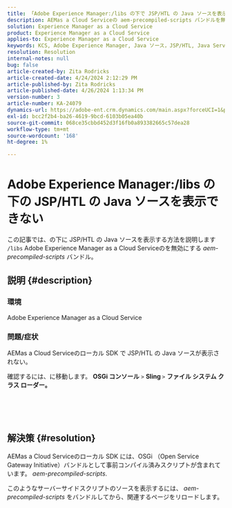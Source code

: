 ```yaml
---
title: 「Adobe Experience Manager:/libs の下で JSP/HTL の Java ソースを表示できない」
description: AEMas a Cloud Serviceの aem-precompiled-scripts バンドルを無効にして、/lib 下の JSP/HTL の Java ソースを表示する方法を説明します。
solution: Experience Manager as a Cloud Service
product: Experience Manager as a Cloud Service
applies-to: Experience Manager as a Cloud Service
keywords: KCS, Adobe Experience Manager, Java ソース，JSP/HTL, Java Server Pages, AEMaaCS
resolution: Resolution
internal-notes: null
bug: false
article-created-by: Zita Rodricks
article-created-date: 4/24/2024 2:12:29 PM
article-published-by: Zita Rodricks
article-published-date: 4/26/2024 1:13:34 PM
version-number: 3
article-number: KA-24079
dynamics-url: https://adobe-ent.crm.dynamics.com/main.aspx?forceUCI=1&pagetype=entityrecord&etn=knowledgearticle&id=75ab3aac-4402-ef11-a1fe-6045bd0065b6
exl-id: bcc2f2b4-ba26-4619-9bcd-6103b05ea40b
source-git-commit: 068ce35cbbd452d3f16fb0a893382665c57dea28
workflow-type: tm+mt
source-wordcount: '168'
ht-degree: 1%

---
```


# Adobe Experience Manager:/libs の下の JSP/HTL の Java ソースを表示できない


この記事では、の下に JSP/HTL の Java ソースを表示する方法を説明します `/libs` Adobe Experience Manager as a Cloud Serviceのを無効にする *aem-precompiled-scripts* バンドル。

## 説明 {#description}


### 環境

Adobe Experience Manager as a Cloud Service



### 問題/症状

AEMas a Cloud Serviceのローカル SDK で JSP/HTL の Java ソースが表示されない。

確認するには、に移動します。 <b>OSGi コンソール</b> `>`  <b>Sling </b>`>` <b> ファイル システム クラス ローダー。</b>
<br><br> <br><br> 

## 解決策 {#resolution}


AEMas a Cloud Serviceのローカル SDK には、OSGi （Open Service Gateway Initiative）バンドルとして事前コンパイル済みスクリプトが含まれています。 *aem-precompiled-scripts*.

このようなサーバーサイドスクリプトのソースを表示するには、 *aem-precompiled-scripts* をバンドルしてから、関連するページをリロードします。
